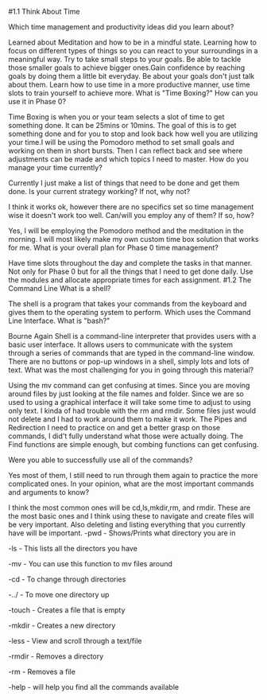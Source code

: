#1.1 Think About Time

Which time management and productivity ideas did you learn about?

  Learned about Meditation and how to be in a mindful state. Learning how to focus on different types of things so you can react to your surroundings in a meaningful way. Try to take small steps to your goals. Be able to tackle those smaller goals to achieve bigger ones.Gain confidence by reaching goals by doing them a little bit everyday. Be about your goals don't just talk about them. Learn how to use time in a more productive manner, use time slots to train yourself to achieve more.
What is "Time Boxing?" How can you use it in Phase 0?

  Time Boxing is when you or your team selects a slot of time to get something done. It can be 25mins or 10mins. The goal of this is to get something done and for you to stop and look back how well you are utilizing your time.I will be using the Pomodoro method to set small goals and working on them in short bursts. Then I can reflect back and see where adjustments can be made and which topics I need to master.
How do you manage your time currently?

  Currently I just make a list of things that need to be done and get them done.
Is your current strategy working? If not, why not?

  I think it works ok, however there are no specifics set so time management wise it doesn't work too well.
Can/will you employ any of them? If so, how?

  Yes, I will be employing the Pomodoro method and the meditation in the morning. I will most likely make my own custom time box solution that works for me.
What is your overall plan for Phase 0 time management?

  Have time slots throughout the day and complete the tasks in that manner. Not only for Phase 0 but for all the things that I need to get done daily. Use the modules and allocate appropriate times for each assignment.
#1.2 The Command Line
What is a shell?

  The shell is a program that takes your commands from the keyboard and gives them to the operating system to perform. Which uses the Command Line Interface.
What is "bash?"

  Bourne Again Shell is a command-line interpreter that provides users with a basic user interface. It allows users to communicate with the system through a series of commands that are typed in the command-line window. There are no buttons or pop-up windows in a shell, simply lots and lots of text.
What was the most challenging for you in going through this material?

  Using the mv command can get confusing at times. Since you are moving around files by just looking at the file names and folder. Since we are so used to using a graphical interface it will take some time to adjust to using only text.
  I kinda of had trouble with the rm and rmdir. Some files just would not delete and I had to work around them to make it work.
  The Pipes and Redirection I need to practice on and get a better grasp on those commands, I did't fully understand what those were actually doing.
  The Find functions are simple enough, but combing functions can get confusing.

Were you able to successfully use all of the commands?

  Yes most of them, I still need to run through them again to practice the more complicated ones.
In your opinion, what are the most important commands and arguments to know?

  I think the most common ones will be cd,ls,mkdir,rm, and rmdir. These are the most basic ones and I think using these to navigate and create files will be very important. Also deleting and listing everything that you currently have will be important.
-pwd - Shows/Prints what directory you are in

-ls - This lists all the directors you have

-mv - You can use this function to mv files around

-cd - To change through directories

-../ - To move one directory up

-touch - Creates a file that is empty

-mkdir - Creates a new directory

-less - View and scroll through a text/file

-rmdir - Removes a directory

-rm - Removes a file

-help - will help you find all the commands available


